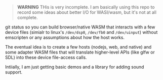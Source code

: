 > **WARNING** THis is very incomplete. I am basically using this repo to record some ideas about better I/O for WASI/wasm, but it's not at all complete.

git status so you can build browser/native WASM that interacts with a few device files (simialr to linux's `/dev/dsp0`, `/dev/fb0` and `/dev/uinput`) without emscripten or any assumptions about how the host works.

The eventual idea is to create a few hosts (nodejs, web, and native) and some adapter WASM files that will translate higher-level APIs (like glfw or SDL) into these device file-access calls.

Intiially, I am just getting basic demos and a library for adding sound support.
